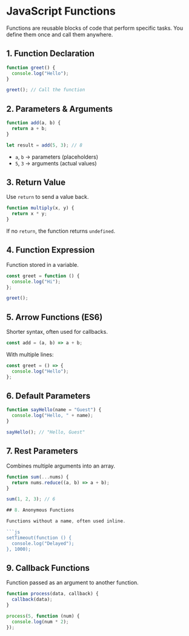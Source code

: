 # JavaScript Functions

Functions are reusable blocks of code that perform specific tasks. You define them once and call them anywhere.

## 1. Function Declaration

```js
function greet() {
  console.log("Hello");
}

greet(); // Call the function
```

## 2. Parameters & Arguments

```js
function add(a, b) {
  return a + b;
}

let result = add(5, 3); // 8
```

* `a`, `b` → parameters (placeholders)
* `5`, `3` → arguments (actual values)

## 3. Return Value

Use `return` to send a value back.

```js
function multiply(x, y) {
  return x * y;
}
```

If no `return`, the function returns `undefined`.

## 4. Function Expression

Function stored in a variable.

```js
const greet = function () {
  console.log("Hi");
};

greet();
```

## 5. Arrow Functions (ES6)

Shorter syntax, often used for callbacks.

```js
const add = (a, b) => a + b;
```

With multiple lines:

```js
const greet = () => {
  console.log("Hello");
};
```

## 6. Default Parameters

```js
function sayHello(name = "Guest") {
  console.log("Hello, " + name);
}

sayHello(); // "Hello, Guest"
```

## 7. Rest Parameters

Combines multiple arguments into an array.

```js
function sum(...nums) {
  return nums.reduce((a, b) => a + b);
}

sum(1, 2, 3); // 6

## 8. Anonymous Functions

Functions without a name, often used inline.

```js
setTimeout(function () {
  console.log("Delayed");
}, 1000);
```

## 9. Callback Functions

Function passed as an argument to another function.

```js
function process(data, callback) {
  callback(data);
}

process(5, function (num) {
  console.log(num * 2);
});
```

